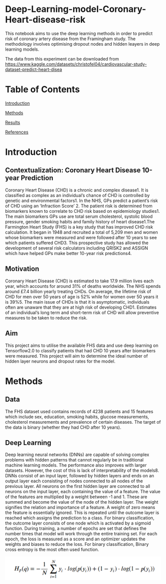 # Deep-Learning-model-Coronary-Heart-disease-risk
This notebook aims to use the deep learning methods in order to predict risk of coronary artery disease  from the Framingham study. 
The methodology involves optimising dropout nodes and hidden leayers in deep learning models.

The data from this experiment can be downloaded from https://www.kaggle.com/datasets/christofel04/cardiovascular-study-dataset-predict-heart-disea

# Table of Contents

[Introduction](#introduction)

[Methods](#methods)

[Results](#results)

[References](#references)

# Introduction

## Contextualization: Coronary Heart Disease 10-year Prediction

Coronary Heart Disease (CHD) is a chronic and complex disease1. It is classified as complex as an individual’s chance of CHD is controlled by genetic and environmental factors1. In the NHS, GPs predict a patient’s risk of CHD using an ‘Infraction Score’ 2. The patient risk is determined 
from biomarkers known to correlate to CHD risk based on epidemiology studies1. The main biomarkers GPs use are total serum cholesterol, systolic blood pressure, gender smoking habits and family history of heart disease1.The Farmington Heart Study (FHS) is a key study that has improved CHD risk calculation. It began in 1948 and recruited a total of 5,209 men and women whose biomarkers were measured and were followed after 10 years to see which patients suffered CHD3. This prospective study has allowed the development of several risk calculators including QRISK2 and ASSIGN which have helped GPs make better 10-year risk predictions4. 

## Motivation

Coronary Heart Disease (CHD) is estimated to take 17.9 million lives each year, which accounts for around 31% of deaths worldwide. The NHS spends around £7.4 billion yearly treating CHDs. On average, the lifetime risk of CHD for men over 50 years of age is 52% while for women over 50 years it is 39%5. The main issue of CHDs is that it is asymptomatic, individuals often are unaware that they are at high risk of developing CHD1. Estimates of an individual’s long term and short-term risk of CHD will allow preventive measures to be taken to reduce the risk.

## Aim

This project aims to utilise the available FHS data and use deep learning on Tensorflow2.0 to classify patients that had CHD 10 years after biomarkers were measured. This project will aim to determine the ideal number of hidden layer neurons and dropout rates for the model.

# Methods

## Data

The FHS dataset used contains records of 4238 patients and 15 features which include sex, education, smoking habits, glucose measurements, cholesterol measurements and prevalence of certain diseases. The target of the data is binary (whether they had CHD after 10 years).

## Deep Learning 

Deep learning neural networks (DNNs) are capable of solving complex problems with hidden patterns that cannot regularly be in traditional machine learning models. The performance also improves with larger datasets. However, the cost of this is lack of interpretability of the models8. DNNs consist of an input layer, followed by hidden layers and ends on an output layer each consisting of nodes connected to all nodes of the previous layer. All neurons on the first hidden layer are connected to all neurons on the input layer, each containing the value of a feature. The value of the features are multiplied by a weight between -1 and 1. These are summed and become the value of the node of the hidden layer. The weight signifies the relation and importance of a feature. A weight of zero means the feature is essentially ignored. This is repeated until the outcome layer is reached which assigns the prediction to a class. For binary classification, the outcome layer consists of one node which is activated by a sigmoid function. During training, a number of epochs are set that defines the number times that model will work through the entire training set. For each epoch, the loss is measured as a score and an optimizer updates the weights and biases to reduce the loss. For binary classification, Binary cross entropy is the most often used function.

![](https://github.com/YLumad/Deep-Learning-model-Coronary-Heart-disease-risk/blob/main/images/deep_learning_formula.png)

